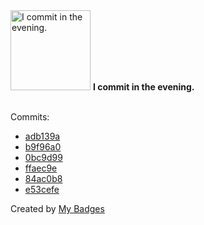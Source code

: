 <img src="https://github.com/my-badges/my-badges/blob/master/src/all-badges/time-of-commit/evening-commits.png?raw=true" alt="I commit in the evening." title="I commit in the evening." width="128">
<strong>I commit in the evening.</strong>
<br><br>

Commits:

- <a href="https://github.com/expr-lang/expr/commit/adb139a4fd62f8bcebab9ba9c7d4d7d6e61e13ca">adb139a</a>
- <a href="https://github.com/expr-lang/expr/commit/b9f96a0fd1bb029f28b04557707980526101974d">b9f96a0</a>
- <a href="https://github.com/expr-lang/expr/commit/0bc9d995efba166c17f20b0fc6bd6b7d28632b7f">0bc9d99</a>
- <a href="https://github.com/expr-lang/expr/commit/ffaec9e78a6e4cbd418620588567695eaad2925c">ffaec9e</a>
- <a href="https://github.com/expr-lang/expr/commit/84ac0b84b58fc608ffe9648c8b76debdbdc382ba">84ac0b8</a>
- <a href="https://github.com/expr-lang/expr/commit/e53cefe2ef29c793f3867e4568e1c81dc76a50ad">e53cefe</a>


Created by <a href="https://github.com/my-badges/my-badges">My Badges</a>